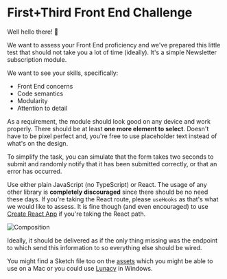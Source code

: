 # First+Third Front End Challenge

Well hello there! 👋

We want to assess your Front End proficiency and we've prepared this little test that should not take you a lot of time (ideally). It's a simple Newsletter subscription module.

We want to see your skills, specifically:

* Front End concerns
* Code semantics
* Modularity
* Attention to detail

As a requirement, the module should look good on any device and work properly. There should be at least **one more element to select**. Doesn't have to be pixel perfect and, you're free to use placeholder text instead of what's on the design. 

To simplify the task, you can simulate that the form takes two seconds to submit and randomly notify that it has been submitted correctly, or that an error has occurred.    

Use either plain JavaScript (no TypeScript) or React. The usage of any other library is **completely discouraged** since there should be no need these days. If you're taking the React route, please `useHooks` as that's what we would like to assess. It is fine though (and even encouraged) to use [Create React App](https://github.com/facebook/create-react-app#creating-an-app) if you're taking the React path. 

![Composition](/assets/composition.png)

Ideally, it should be delivered as if the only thing missing was the endpoint to which send this information to so everything else should be wired.

You might find a Sketch file too on the [assets](/assets) which you might be able to use on a Mac or you could use [Lunacy](https://icons8.com/lunacy) in Windows.
